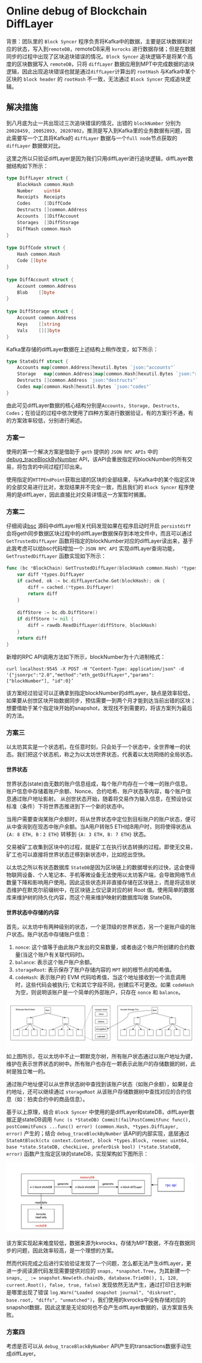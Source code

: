 # Online debug of Blockchain DiffLayer

背景：团队里的 `Block Syncer` 程序负责将Kafka中的数据，主要是区块数据和对应的状态，写入到`remoteDB`，remoteDB采用 `kvrocks` 进行数据存储；但是在数据同步的过程中出现了区块追块错误的情况。`Block Syncer` 追块逻辑不是将某个高度的区块数据写入 `remoteDB`，只将 `diffLayer` 数据应用到MPT中完成数据的追块逻辑，因此出现追块错误也就是通过`diffLayer`计算出的 `rootHash` 与Kafka中某个区块的 `block header` 的 `rootHash` 不一致，无法通过 `Block Syncer` 完成追块逻辑。

## 解决措施

到八月底为止一共出现过三次追块错误的情况，出错的 `blockNumber` 分别为 `20028459, 20052893, 20207802`，推测是写入到Kafka里的业务数据有问题，因此需要写一个工具将Kafka的 `diffLayer` 数据与一个`full node`节点获取的 `diffLayer` 数据做对比。

这里之所以只验证diffLayer是因为我们只用diffLayer进行追块逻辑，diffLayer数据结构如下所示：

```go
type DiffLayer struct {
	BlockHash common.Hash
	Number    uint64
	Receipts  Receipts
	Codes     []DiffCode
	Destructs []common.Address
	Accounts  []DiffAccount
	Storages  []DiffStorage
	DiffHash common.Hash
}

type DiffCode struct {
	Hash common.Hash
	Code []byte
}

type DiffAccount struct {
	Account common.Address
	Blob    []byte
}

type DiffStorage struct {
	Account common.Address
	Keys    []string
	Vals    [][]byte
}
```

Kafka里存储的diffLayer数据在上述结构上稍作改变，如下所示：

```go
type StateDiff struct {
	Accounts map[common.Address]hexutil.Bytes `json:"accounts"`
	Storage   map[common.Address]map[common.Hash]hexutil.Bytes `json:"storage"`
	Destructs []common.Address `json:"destructs"`
	Codes map[common.Hash]hexutil.Bytes `json:"codes"`
}
```

由此可见diffLayer数据的核心结构分别是`Accounts, Storage, Destructs, Codes`；在验证的过程中依次使用了四种方案进行数据验证，有的方案行不通，有的方案效率较低，分别进行阐述。

### 方案一

使用的第一个解决方案是借助于 `geth` 提供的 `JSON RPC APIs` 中的  [debug_traceBlockByNumber](https://docs.nodereal.io/nodereal/meganode/api-docs/debug-api/debug_traceblockbynumber) API，该API会重放指定的blockNumber的所有交易，将包含的中间过程打印出来。

使用指定的`HTTPEndPoint`获取出错的区块的全部结果，与Kafka中的某个指定区块的全部交易进行比对，发现结果并不完全一致，而且我们的 `Block Syncer` 程序使用的是diffLayer，因此直接比对交易详情这一方案暂时搁置。

### 方案二

仔细阅读[bsc](https://github.com/bnb-chain/bsc) 源码中diffLayer相关代码发现如果在程序启动时开启 `persistdiff` 会将geth同步数据区块过程中的diffLayer数据保存到本地文件中，而且可以通过 `GetTrustedDiffLayer` 函数将指定的blockNumber对应的diffLayer读出来，基于此我考虑可以给bsc代码增加一个 `JSON RPC API` 实现diffLayer查询功能，`GetTrustedDiffLayer` 函数实现如下所示：

```go
func (bc *BlockChain) GetTrustedDiffLayer(blockHash common.Hash) *types.DiffLayer {
	var diff *types.DiffLayer
	if cached, ok := bc.diffLayerCache.Get(blockHash); ok {
		diff = cached.(*types.DiffLayer)
		return diff
	}

	diffStore := bc.db.DiffStore()
	if diffStore != nil {
		diff = rawdb.ReadDiffLayer(diffStore, blockHash)
	}
	return diff
}
```

新增的RPC API调用方法如下所示，blockNumber为十六进制格式：

```shell
curl localhost:9545 -X POST -H "Content-Type: application/json" -d '{"jsonrpc":"2.0","method":"eth_getDiffLayer","params":["blockNumber"], "id":0}’
```

该方案经过验证可以正确拿到指定blockNumber的diffLayer，缺点是效率较低，如果要从创世区块开始数据同步，预估需要一到两个月才能到达当前出错的区块；想要借助于某个指定块开始的snapshot，发现找不到需要的，将该方案列为最后的方法。

### 方案三

以太坊其实是一个状态机，在任意时刻，只会处于一个状态中，全世界唯一的状态。我们把这个状态机，称之为以太坊世界状态，代表着以太坊网络的全局状态。

#### 世界状态

世界状态(state)由无数的账户信息组成，每个账户均存在一个唯一的账户信息。账户信息中存储着账户余额、Nonce、合约哈希、账户状态等内容，每个账户信息通过账户地址影射。 从创世状态开始，随着将交易作为输入信息，在预设协议标准（条件）下将世界态推进到下一个新的状态中。

当用户需要查询某账户余额时，将从世界状态中定位到目标账户的账户状态，便可从中查询到在现态中账户余额。当A用户转账5 ETH给B用户时，则将使得状态从 `{A: 8 ETH, B：2 ETH}` 转移到 `{A: 3 ETH, B: 7 ETH}` 状态。

交易被矿工收集到区块中的过程，就是矿工在执行状态转换的过程。即使无交易，矿工也可以直接将世界状态迁移到新状态中，比如挖出空快。

以太坊之所以有状态数据库 `StateDB`是因为区块链上的数据增长的过快，这会使得物联网设备、个人笔记本、手机等微设备无法使用以太坊客户端，会导致网络节点数量下降和影响用户使用。因此这些状态并非直接存储在区块链上，而是将这些状态维护在默克尔前缀树中，在区块链上仅记录对应的树 Root 值。使用简单的数据库来维护树的持久化内容，而这个用来维护映射的数据库叫做 StateDB。

#### 世界状态中存储的内容

首先，以太坊中有两种级别的状态，一个是顶级的世界状态，另一个是账户级的账户状态。账户状态中存储账户信息：

1. `nonce`: 这个值等于由此账户发出的交易数量，或者由这个账户所创建的合约数量(当这个账户有关联代码时)。
2. `balance`: 表示这个账户账户余额。
3. `storageRoot`: 表示保存了账户存储内容的 `MPT` 树的根节点的哈希值。
4. `codeHash`: 表示账户的 EVM 代码哈希值，当这个地址接收到一个消息调用时，这些代码会被执行; 它和其它字段不同，创建后不可更改。如果 `codeHash` 为空，则说明该账户是一个简单的外部账户，只存在 `nonce` 和 `balance`。

![1](../../images/diffLayer/1.png)

如上图所示，在以太坊中不止一颗默克尔树，所有账户状态通过以账户地址为键，维护在表示世界状态的树中。所有账户也存在一颗表示此账户的存储数据的树，此树是独立唯一的。

通过账户地址便可以从世界状态树中查找到该账户状态（如账户余额），如果是合约地址，还可以继续通过 `storageRoot` 从该账户存储数据树中查找对应的合约信息（如：拍卖合约中的商品信息）。

基于以上原理，结合 `Block Syncer` 中使用的是diffLayer和stateDB，diffLayer数据正是stateDB调用 `func (s *StateDB) Commit(failPostCommitFunc func(), postCommitFuncs ...func() error) (common.Hash, *types.DiffLayer, error)` 产生的；结合 `debug_traceBlockByNumber` 该API的内部实现，底层通过 `StateAtBlock(ctx context.Context, block *types.Block, reexec uint64, base *state.StateDB, checkLive, preferDisk bool) (*state.StateDB, error)` 函数产生指定区块的stateDB，实现架构如下图所示：

![2](../../images/diffLayer/2.png)

该方案实现起来难度较低，数据来源为kvrocks，存储为MPT数据，不存在数据同步的问题，因此效率较高，是一个理想的方案。

然而代码完成之后进行实验验证发现了一个问题，怎么都无法产生diffLayer，更进一步阅读源代码发现需要提供对应的 `snaps, *snapshot.Tree`，为其新建一个 `snaps, _ := snapshot.New(eth.chainDb, database.TrieDB(), 1, 128, current.Root(), false, true, false)` 发现依然无法产生，通过打印日志判断是哪里出现了错误 `log.Warn("Loaded snapshot journal", "diskroot", base.root, "diffs", "unmatched")`，我们使用的kvrocks中没有存储对应的snapshot数据，因此这里是无论如何也不会产生diffLayer数据的，该方案宣告失败。

### 方案四

考虑是否可以从 `debug_traceBlockByNumber` API产生的transactions数据手动生成diffLayer。

